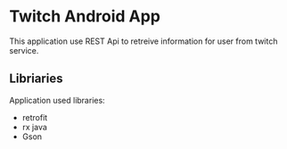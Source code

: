 # Twitch Android App
This application use REST Api to retreive information for user from twitch service.

## Libriaries
Application used libraries:
  - retrofit
  - rx java
  - Gson
